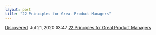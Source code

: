 ```yaml
---
layout: post
title: "22 Principles for Great Product Managers"
---
```

[Discovered](http://rolandtanglao.com/2020/07/29/p1-blogthis-checkvist-list-links-to-blog/): Jul 21, 2020 03:47 [22 Principles for Great Product Managers](http://reeve.blog/blog/principles/)
